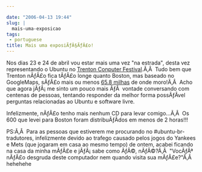 ```yaml
---

date: "2006-04-13 19:44"
slug: |
  mais-uma-exposicao
tags:
 - portuguese
title: Mais uma exposiÃƒÂ§ÃƒÂ£o!
---
```


Nos dias 23 e 24 de abril vou estar mais uma vez "na estrada", desta vez
representando o Ubuntu no [Trenton Conputer
Festival](http://www.tcf-nj.org/ps).Ã‚Â  Tudo bem que Trenton nÃƒÂ£o
fica tÃƒÂ£o longe quanto Boston, mas baseado no GoogleMaps, sÃƒÂ£o mais
ou menos [65.8
milhas](http://maps.google.com/maps?f=q&hl=en&q=07024+to+trenton,+nj) de
onde moro!Ã‚Â  Acho que agora jÃƒÂ¡ me sinto um pouco mais ÃƒÂ  vontade
conversando com centenas de pessoas, tentando responder da melhor forma
possÃƒÂ­vel perguntas relacionadas ao Ubuntu e software livre.

Infelizmente, nÃƒÂ£o tenho mais nenhum CD para levar comigo...Ã‚Â  Os
600 que levei para Boston foram distribuÃƒÂ­dos em menos de 2 horas!!!

PS:Ã‚Â  Para as pessoas que estiverem me procurando no
\#ubuntu-br-tradutores, infelizmente devido ao trafego causado pelos
jogos do Yankees e Mets (que jogaram em casa ao mesmo tempo) de ontem,
acabei ficando na casa da minha mÃƒÂ£e e jÃƒÂ¡ sabe como ÃƒÂ©,
nÃƒÂ©?Ã‚Â  "VocÃƒÂª nÃƒÂ£o desgruda deste computador nem quando visita
sua mÃƒÂ£e?"Ã‚Â  hehehehe
